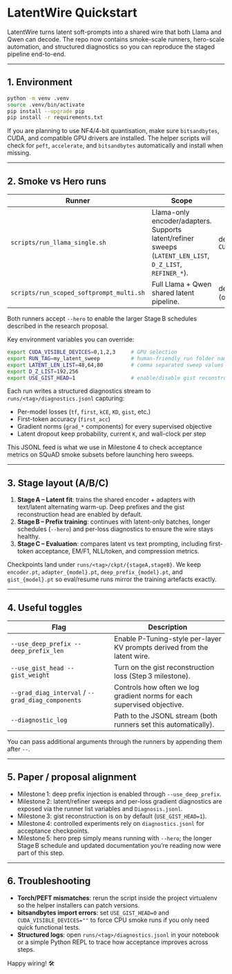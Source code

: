 # LatentWire Quickstart

LatentWire turns latent soft-prompts into a shared wire that both Llama and Qwen can decode. The repo now contains smoke-scale runners, hero-scale automation, and structured diagnostics so you can reproduce the staged pipeline end-to-end.

---

## 1. Environment

```bash
python -m venv .venv
source .venv/bin/activate
pip install --upgrade pip
pip install -r requirements.txt
```

If you are planning to use NF4/4-bit quantisation, make sure `bitsandbytes`, CUDA, and compatible GPU drivers are installed. The helper scripts will check for `peft`, `accelerate`, and `bitsandbytes` automatically and install when missing.

---

## 2. Smoke vs Hero runs

| Runner | Scope | GPUs | Output |
| --- | --- | --- | --- |
| `scripts/run_llama_single.sh` | Llama-only encoder/adapters. Supports latent/refiner sweeps (`LATENT_LEN_LIST`, `D_Z_LIST`, `REFINER_*`). | default `CUDA_VISIBLE_DEVICES=0,1,2,3` | `runs/<run_tag>/` with checkpoints, `pipeline.log`, `diagnostics.jsonl` |
| `scripts/run_scoped_softprompt_multi.sh` | Full Llama + Qwen shared latent pipeline. | defaults to a 2+2 GPU split (override with env vars). | Same structure as above. |

Both runners accept `--hero` to enable the larger Stage B schedules described in the research proposal.

Key environment variables you can override:

```bash
export CUDA_VISIBLE_DEVICES=0,1,2,3     # GPU selection
export RUN_TAG=my_latent_sweep          # human-friendly run folder name
export LATENT_LEN_LIST=48,64,80         # comma separated sweep values
export D_Z_LIST=192,256
export USE_GIST_HEAD=1                  # enable/disable gist reconstruction loss
```

Each run writes a structured diagnostics stream to `runs/<tag>/diagnostics.jsonl` capturing:

- Per-model losses (`tf`, `first`, `kCE`, `KD`, `gist`, etc.)
- First-token accuracy (`first_acc`)
- Gradient norms (`grad_*` components) for every supervised objective
- Latent dropout keep probability, current `K`, and wall-clock per step

This JSONL feed is what we use in Milestone 4 to check acceptance metrics on SQuAD smoke subsets before launching hero sweeps.

---

## 3. Stage layout (A/B/C)

1. **Stage A – Latent fit**: trains the shared encoder + adapters with text/latent alternating warm-up. Deep prefixes and the gist reconstruction head are enabled by default.
2. **Stage B – Prefix training**: continues with latent-only batches, longer schedules (`--hero`) and per-loss diagnostics to ensure the wire stays healthy.
3. **Stage C – Evaluation**: compares latent vs text prompting, including first-token acceptance, EM/F1, NLL/token, and compression metrics.

Checkpoints land under `runs/<tag>/ckpt/{stageA,stageB}`. We keep `encoder.pt`, `adapter_{model}.pt`, `deep_prefix_{model}.pt`, and `gist_{model}.pt` so eval/resume runs mirror the training artefacts exactly.

---

## 4. Useful toggles

| Flag | Description |
| --- | --- |
| `--use_deep_prefix --deep_prefix_len` | Enable P-Tuning-style per-layer KV prompts derived from the latent wire. |
| `--use_gist_head --gist_weight` | Turn on the gist reconstruction loss (Step 3 milestone). |
| `--grad_diag_interval` / `--grad_diag_components` | Controls how often we log gradient norms for each supervised objective. |
| `--diagnostic_log` | Path to the JSONL stream (both runners set this automatically). |

You can pass additional arguments through the runners by appending them after `--`.

---

## 5. Paper / proposal alignment

- Milestone 1: deep prefix injection is enabled through `--use_deep_prefix`.
- Milestone 2: latent/refiner sweeps and per-loss gradient diagnostics are exposed via the runner list variables and `Diagnosis.jsonl`.
- Milestone 3: gist reconstruction is on by default (`USE_GIST_HEAD=1`).
- Milestone 4: controlled experiments rely on `diagnostics.jsonl` for acceptance checkpoints.
- Milestone 5: hero prep simply means running with `--hero`; the longer Stage B schedule and updated documentation you’re reading now were part of this step.

---

## 6. Troubleshooting

- **Torch/PEFT mismatches**: rerun the script inside the project virtualenv so the helper installers can patch versions.
- **bitsandbytes import errors**: set `USE_GIST_HEAD=0` and `CUDA_VISIBLE_DEVICES=""` to force CPU smoke runs if you only need quick functional tests.
- **Structured logs**: open `runs/<tag>/diagnostics.jsonl` in your notebook or a simple Python REPL to trace how acceptance improves across steps.

Happy wiring! 🛠️

